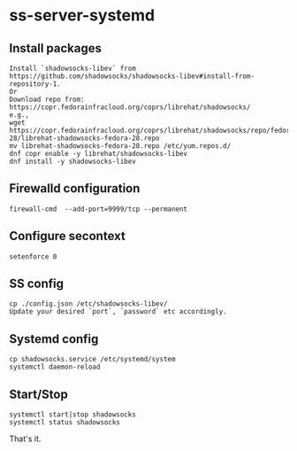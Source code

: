 # ss-server-systemd

## Install packages

    Install `shadowsocks-libev` from https://github.com/shadowsocks/shadowsocks-libev#install-from-repository-1.
    Or
    Download repo from: https://copr.fedorainfracloud.org/coprs/librehat/shadowsocks/
    e.g.,
    wget https://copr.fedorainfracloud.org/coprs/librehat/shadowsocks/repo/fedora-28/librehat-shadowsocks-fedora-28.repo
    mv librehat-shadowsocks-fedora-28.repo /etc/yum.repos.d/
    dnf copr enable -y librehat/shadowsocks-libev
    dnf install -y shadowsocks-libev

## Firewalld configuration

    firewall-cmd  --add-port=9999/tcp --permanent

## Configure secontext

    setenforce 0

## SS config

    cp ./config.json /etc/shadowsocks-libev/
    Update your desired `port`, `password` etc accordingly.


## Systemd config

    cp shadowsocks.service /etc/systemd/system
    systemctl daemon-reload


## Start/Stop

    systemctl start|stop shadowsocks
    systemctl status shadowsocks

That's it.
